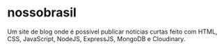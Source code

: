 # nossobrasil
 Um site de blog onde é possível publicar notícias curtas feito com HTML, CSS, JavaScript, NodeJS, ExpressJS, MongoDB e Cloudinary.
